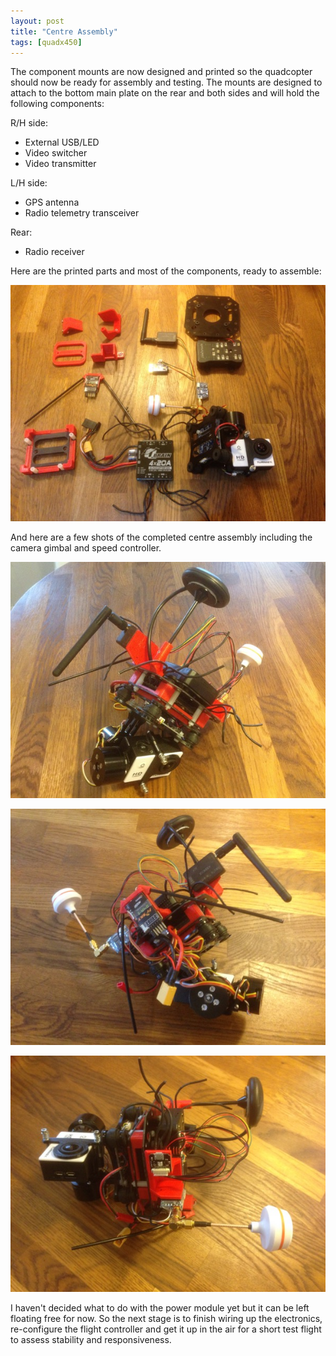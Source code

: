 ```yaml
---
layout: post
title: "Centre Assembly"
tags: [quadx450]
---
```


The component mounts are now designed and printed so the quadcopter should now be ready for assembly and testing.  The mounts are designed to attach to the bottom main plate on the rear and both sides and will hold the following components:

R/H side:

 * External USB/LED
 * Video switcher
 * Video transmitter

L/H side:

 * GPS antenna
 * Radio telemetry transceiver

Rear:

 * Radio receiver

Here are the printed parts and most of the components, ready to assemble:

![](/images/quadx450/IMG_0155.tn.jpg)

And here are a few shots of the completed centre assembly including the camera gimbal and speed controller.

![](/images/quadx450/IMG_0156.tn.jpg)

![](/images/quadx450/IMG_0157.tn.jpg)

![](/images/quadx450/IMG_0159.tn.jpg)

I haven't decided what to do with the power module yet but it can be left floating free for now.  So the next stage is to finish wiring up the electronics, re-configure the flight controller and get it up in the air for a short test flight to assess stability and responsiveness.
